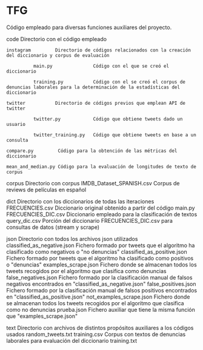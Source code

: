 # TFG
Código empleado para diversas funciones auxiliares del proyecto.


code                Directorio con el código empleado

    instagram         Directorio de códigos relacionados con la creación del diccionario y corpus de evaluación
    
              main.py               Código con el que se creó el diccionario
              
              training.py           Código con el se creó el corpus de denuncias laborales para la determinación de la estadísticas del diccionario
              
    twitter           Directorio de códigos previos que emplean API de twitter
    
              twitter.py            Código que obtiene tweets dado un usuario
              
              twitter_training.py   Código que obtiene tweets en base a un consulta
              
    compare.py         Código para la obtención de las métricas del diccionario
    
    mean_and_median.py Código para la evaluación de longitudes de texto de corpus


corpus               Directorio con corpus 
    IMDB_Dataset_SPANISH.csv        Corpus de reviews de películas en español

dict                 Directorio con los diccionarios de todas las iteraciones
    FRECUENCIES.csv                 Diccionario original obtenido a partir del código main.py
    FRECUENCIES_DIC.csv             Diccionario empleado para la clasificación de textos
    query_dic.csv                   Porción del diccionario FRECUENCIES_DIC.csv para consultas de datos (stream y scrape)

json                 Directorio con todos los archivos json utilizados
    classified_as_negative.json     Fichero formado por tweets que el algoritmo ha clasificado como negativos o "no denuncias"
    classified_as_positive.json     Fichero formado por tweets que el algoritmo ha clasificado como positivos o "denuncias"
    examples_scrape.json            Fichero donde se almacenan todos los tweets recogidos por el algoritmo que clasifica como denuncias
    false_negatives.json            Fichero formado por la clasificación manual de falsos negativos encontrados en "classified_as_negative.json"
    false_positives.json            Fichero formado por la clasificación manual de falsos positivos encontrados en "classified_as_positive.json"
    not_examples_scrape.json        Fichero donde se almacenan todos los tweets recogidos por el algoritmo que clasifica como no denuncias
    prueba.json                     Fichero auxiliar que tiene la misma función que "examples_scrape.json"

text                 Directorio con archivos de distintos propósitos auxiliares a los códigos usados
    random_tweets.txt
    training.csv                    Corpus con textos de denuncias laborales para evaluación del diccionario
    training.txt


